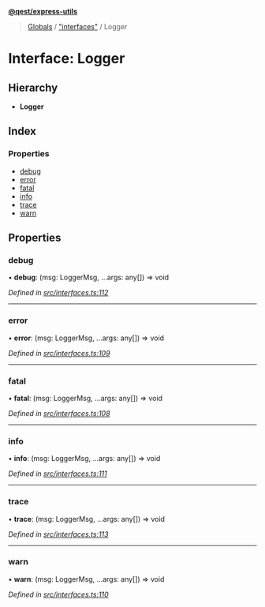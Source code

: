 **[@qest/express-utils](../README.md)**

> [Globals](../README.md) / ["interfaces"](../modules/_interfaces_.md) / Logger

# Interface: Logger

## Hierarchy

* **Logger**

## Index

### Properties

* [debug](_interfaces_.logger.md#debug)
* [error](_interfaces_.logger.md#error)
* [fatal](_interfaces_.logger.md#fatal)
* [info](_interfaces_.logger.md#info)
* [trace](_interfaces_.logger.md#trace)
* [warn](_interfaces_.logger.md#warn)

## Properties

### debug

•  **debug**: (msg: LoggerMsg, ...args: any[]) => void

*Defined in [src/interfaces.ts:112](https://github.com/qest-cz/express-utils/blob/b2be23b/src/interfaces.ts#L112)*

___

### error

•  **error**: (msg: LoggerMsg, ...args: any[]) => void

*Defined in [src/interfaces.ts:109](https://github.com/qest-cz/express-utils/blob/b2be23b/src/interfaces.ts#L109)*

___

### fatal

•  **fatal**: (msg: LoggerMsg, ...args: any[]) => void

*Defined in [src/interfaces.ts:108](https://github.com/qest-cz/express-utils/blob/b2be23b/src/interfaces.ts#L108)*

___

### info

•  **info**: (msg: LoggerMsg, ...args: any[]) => void

*Defined in [src/interfaces.ts:111](https://github.com/qest-cz/express-utils/blob/b2be23b/src/interfaces.ts#L111)*

___

### trace

•  **trace**: (msg: LoggerMsg, ...args: any[]) => void

*Defined in [src/interfaces.ts:113](https://github.com/qest-cz/express-utils/blob/b2be23b/src/interfaces.ts#L113)*

___

### warn

•  **warn**: (msg: LoggerMsg, ...args: any[]) => void

*Defined in [src/interfaces.ts:110](https://github.com/qest-cz/express-utils/blob/b2be23b/src/interfaces.ts#L110)*
